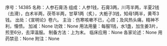 序号：14385
名称：人参石膏汤
组成：人参1钱，石膏3两，川芎半两，半夏2钱（去滑），白术半两，茯苓半两，甘草1两（炙），大栀子3钱，知母1两半，黄芩3钱。
出处：《宣明论》卷六。
主治：伤寒咳嗽不已，心烦；及风热头痛，精神不利，惛愦。
加减：None
功效：None
用法用量：每服1钱，水1盏，加生姜3片，煎至6分，去滓温服。
制备方法：上为末。
临床应用：None
各家论述：None
用药禁忌：None
附注：None
